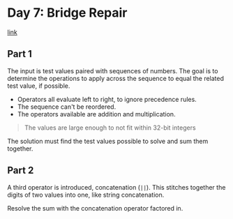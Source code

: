 # Day 7: Bridge Repair

[link](https://adventofcode.com/2024/day/7)

## Part 1

The input is test values paired with sequences of numbers. The goal is to determine the operations to apply across the sequence to equal the related test value, if possible.

* Operators all evaluate left to right, to ignore precedence rules.
* The sequence can't be reordered.
* The operators available are addition and multiplication.

> The values are large enough to not fit within 32-bit integers

The solution must find the test values possible to solve and sum them together.

## Part 2

A third operator is introduced, concatenation (`||`). This stitches together the digits of two values into one, like string concatenation.

Resolve the sum with the concatenation operator factored in.
